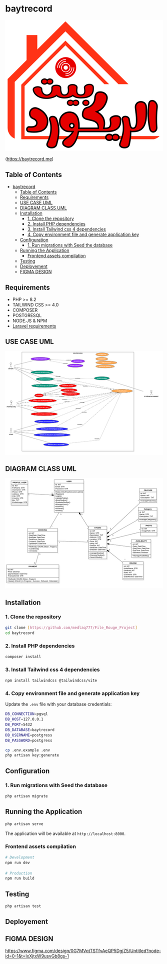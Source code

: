 # baytrecord

![baytrecord Logo](./resources/img/logo.svg "baytrecord Logo")

(https://baytrecord.me)

## Table of Contents

- [baytrecord](#baytrecord)
  - [Table of Contents](#table-of-contents)
  - [Requirements](#requirements)
  - [USE CASE UML](#use-case-uml)
  - [DIAGRAM CLASS UML](#diagram-class-uml)
  - [Installation](#installation)
    - [1. Clone the repository](#1-clone-the-repository)
    - [2. Install PHP dependencies](#2-install-php-dependencies)
    - [3. Install Tailwind css 4 dependencies](#3-install-tailwind-css-4-dependencies)
    - [4. Copy environment file and generate application key](#4-copy-environment-file-and-generate-application-key)
  - [Configuration](#configuration)
    - [1. Run migrations with Seed the database](#1-run-migrations-with-seed-the-database)
  - [Running the Application](#running-the-application)
    - [Frontend assets compilation](#frontend-assets-compilation)
  - [Testing](#testing)
  - [Deployement](#deployement)
  - [FIGMA DESIGN](#figma-design)

## Requirements

- PHP >= 8.2
- TAILWIND CSS >= 4.0
- COMPOSER
- POSTGRESQL
- NODE.JS & NPM
- [Laravel requirements](https://laravel.com/docs/12.x/deployment#server-requirements)

## USE CASE UML

![baytrecord Use Case](./UML/UseCaseDiagram1.png "Use Case UML")

## DIAGRAM CLASS UML

![baytrecord Use Case](./UML/Diagramme_classe.png "Use Case UML")

## Installation

### 1. Clone the repository

```bash
git clone [https://github.com/medlaq777/File_Rouge_Project]
cd baytrecord
```

### 2. Install PHP dependencies

```bash
composer install
```

### 3. Install Tailwind css 4 dependencies

```bash
npm install tailwindcss @tailwindcss/vite
```

### 4. Copy environment file and generate application key

Update the `.env` file with your database credentials:

``` bash
DB_CONNECTION=pgsql
DB_HOST=127.0.0.1
DB_PORT=5432
DB_DATABASE=baytrecord
DB_USERNAME=postgress
DB_PASSWORD=postgress
```

```bash
cp .env.example .env
php artisan key:generate
```

## Configuration

### 1. Run migrations with Seed the database

```bash
php artisan migrate
```

## Running the Application

```bash
php artisan serve
```

The application will be available at `http://localhost:8000`.

### Frontend assets compilation

```bash
# Development
npm run dev

# Production
npm run build
```

## Testing

```bash
php artisan test
```

## Deployement

## FIGMA DESIGN

https://www.figma.com/design/0G7MVqtTSTfvAeQP5DgjZ5/Untitled?node-id=0-1&t=IxXjtxW9usvGb8gs-1
